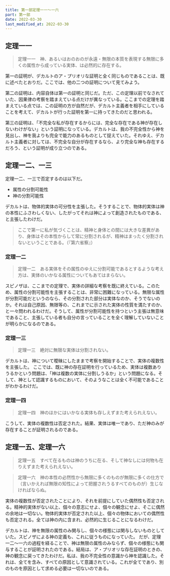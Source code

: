 ```yaml
---
title: 第一部定理一一～一六
part: 第一部
date: 2022-03-30
last_modified_at: 2022-03-30
---
```

## 定理一一

>定理一一　神、あるいはおのおのが永遠・無限の本質を表現する無限に多くの属性から成っている実体、は必然的に存在する。

第一の証明が、デカルトのア・プリオリな証明と全く同じものであることは、既に述べたとおりだ。ここでは、他の二つの証明について見てみよう。

第二の証明は、内容自体は第一の証明と同じだ。ただ、この定理以前でなされていた、因果律の考察を踏まえている点だけが異なっている。ここまでの定理を踏まえている点では、この証明の方が自然だが、デカルト主義者を相手にしていることを考えて、デカルトが行った証明を第一に持ってきたのだと思われる。

第三の証明は、「不完全な私が存在するからには、完全な存在である神が存在しないわけがない」という証明になっている。デカルトは、我の不完全性から神を見出し、神を我よりも完全で能力のあるものとして捉えていた。それゆえ、デカルト主義者に対しては、不完全な自分が存在するなら、より完全な神も存在するだろう、という証明が成り立つのである。

## 定理一二、一三

定理一二、一三で否定するのは以下だ。

- 属性の分割可能性
- 神の分割可能性

デカルトは、物体的実体の可分性を主張した。そうすることで、物体的実体は神の本性にふさわしくない、したがってそれは神によって創造されたものである、と主張したわけだ。

>ここで第一に私が気づくことは、精神と身体との間には大きな差異があり、身体はその本性からして常に分割されるが、精神はまったく分割されないということである。（『第六省察』）

### 定理一二

>定理一二　ある実体をその属性のゆえに分割可能であるとするような考え方は、実体のいかなる属性についてもあてはまらない。

スピノザは、ここまでの定理で、実体の詳細な考察を既に終えている。このため、属性の分割可能性を主張することは、非常に困難になっている。無限な属性が分割可能だというのなら、その分割された部分は実体なのか、そうでないのか。それは自己原因、無限等の、これまでに示された実体の性質を満たすのか、と一々問われるわけだ。そうして、属性が分割可能性を持つという主張は無意味であること、主張している者も自分の言っていることを全く理解していないことが明らかになるのである。

### 定理一三

>定理一三　絶対に無限な実体は分割されない。

デカルトは、神について曖昧にしたままで考察を開始することで、実体の複数性を主張した。
ここでは、既に神の存在証明を行っているため、実体は複数ありうるかという問題は、「神は複数の実体に分割しうるか」という問題になる。そして、神として認識するものにおいて、そのようなことは全く不可能であることがわかるわけだ。

### 定理一四

>定理一四　神のほかにはいかなる実体も存しえずまた考えられえない。

こうして、実体の複数性は否定された。結果、実体は唯一であり、ただ神のみが存在することが証明されるのである。

## 定理一五、定理一六

>定理一五　すべて在るものは神のうちに在る、そして神なしには何物も在りえずまた考えられえない。

>定理一六　神の本性の必然性から無限に多くのものが無限に多くの仕方で（言いかえれば無限の知性によって把握されうるすべてのものが）生じなければならぬ。

実体の複数性が否定されたことにより、それを前提にしていた偶然性も否定される。精神的実体がない以上、個々の意志にせよ、個々の観念にせよ、そこに偶然の余地は一切ない。物体的実体が否定された以上、個々の物体においての偶然性も否定される。全ては神の内に含まれ、必然的に生じることになるわけだ。

デカルトは、神を無限の属性のみ関与し、個々の様態には関与しないものとしていた。スピノザによる神の定義も、これに従うものになっていた。
だが、定理一二～一六の過程を経ることで、神は無限の属性のみならず、個々の様態にも関与することが証明されたのである。結局は、ア・プリオリな存在証明のときの、神の観念に戻ってきたわけだ。私は、我の不完全性の意識から神を認識した。それは、全てを含み、すべての原因として意識されている。これが全てであり、別のものを原因として求める必要は一切ないのである。
